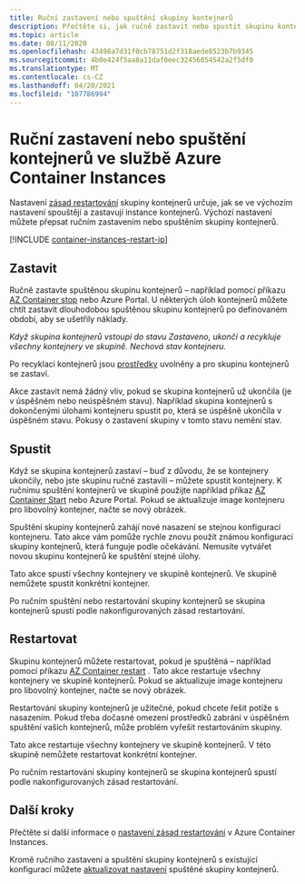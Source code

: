 ```yaml
---
title: Ruční zastavení nebo spuštění skupiny kontejnerů
description: Přečtěte si, jak ručně zastavit nebo spustit skupinu kontejnerů v Azure Container Instances.
ms.topic: article
ms.date: 08/11/2020
ms.openlocfilehash: 43498a7d31f0cb78751d2f318aede8523b7b9345
ms.sourcegitcommit: 4b0e424f5aa8a11daf0eec32456854542a2f5df0
ms.translationtype: MT
ms.contentlocale: cs-CZ
ms.lasthandoff: 04/20/2021
ms.locfileid: "107786994"
---
```

# <a name="manually-stop-or-start-containers-in-azure-container-instances"></a>Ruční zastavení nebo spuštění kontejnerů ve službě Azure Container Instances

Nastavení [zásad restartování](container-instances-restart-policy.md) skupiny kontejnerů určuje, jak se ve výchozím nastavení spouštějí a zastavují instance kontejnerů. Výchozí nastavení můžete přepsat ručním zastavením nebo spuštěním skupiny kontejnerů.

[!INCLUDE [container-instances-restart-ip](../../includes/container-instances-restart-ip.md)]

## <a name="stop"></a>Zastavit

Ručně zastavte spuštěnou skupinu kontejnerů – například pomocí příkazu [AZ Container stop][az-container-stop] nebo Azure Portal. U některých úloh kontejnerů můžete chtít zastavit dlouhodobou spuštěnou skupinu kontejnerů po definovaném období, aby se ušetřily náklady. 

*Když skupina kontejnerů vstoupí do stavu Zastaveno, ukončí a recykluje všechny kontejnery ve skupině. Nechová stav kontejneru.*

Po recyklaci kontejnerů jsou [prostředky](container-instances-container-groups.md#resource-allocation) uvolněny a pro skupinu kontejnerů se zastaví.

Akce zastavit nemá žádný vliv, pokud se skupina kontejnerů už ukončila (je v úspěšném nebo neúspěšném stavu). Například skupina kontejnerů s dokončenými úlohami kontejneru spustit po, která se úspěšně ukončila v úspěšném stavu. Pokusy o zastavení skupiny v tomto stavu nemění stav. 

## <a name="start"></a>Spustit

Když se skupina kontejnerů zastaví – buď z důvodu, že se kontejnery ukončily, nebo jste skupinu ručně zastavili – můžete spustit kontejnery. K ručnímu spuštění kontejnerů ve skupině použijte například příkaz [AZ Container Start][az-container-start] nebo Azure Portal. Pokud se aktualizuje image kontejneru pro libovolný kontejner, načte se nový obrázek. 

Spuštění skupiny kontejnerů zahájí nové nasazení se stejnou konfigurací kontejneru. Tato akce vám pomůže rychle znovu použít známou konfiguraci skupiny kontejnerů, která funguje podle očekávání. Nemusíte vytvářet novou skupinu kontejnerů ke spuštění stejné úlohy.

Tato akce spustí všechny kontejnery ve skupině kontejnerů. Ve skupině nemůžete spustit konkrétní kontejner.

Po ručním spuštění nebo restartování skupiny kontejnerů se skupina kontejnerů spustí podle nakonfigurovaných zásad restartování.
  
## <a name="restart"></a>Restartovat

Skupinu kontejnerů můžete restartovat, pokud je spuštěná – například pomocí příkazu [AZ Container restart][az-container-restart] . Tato akce restartuje všechny kontejnery ve skupině kontejnerů. Pokud se aktualizuje image kontejneru pro libovolný kontejner, načte se nový obrázek. 

Restartování skupiny kontejnerů je užitečné, pokud chcete řešit potíže s nasazením. Pokud třeba dočasné omezení prostředků zabrání v úspěšném spuštění vašich kontejnerů, může problém vyřešit restartováním skupiny.

Tato akce restartuje všechny kontejnery ve skupině kontejnerů. V této skupině nemůžete restartovat konkrétní kontejner.

Po ručním restartování skupiny kontejnerů se skupina kontejnerů spustí podle nakonfigurovaných zásad restartování.

## <a name="next-steps"></a>Další kroky

Přečtěte si další informace o [nastavení zásad restartování](container-instances-restart-policy.md) v Azure Container Instances.

Kromě ručního zastavení a spuštění skupiny kontejnerů s existující konfigurací můžete [aktualizovat nastavení](container-instances-update.md) spuštěné skupiny kontejnerů.

<!-- LINKS - External -->

<!-- LINKS - Internal -->
[az-container-restart]: /cli/azure/container#az_container_restart
[az-container-start]: /cli/azure/container#az_container_start
[az-container-stop]: /cli/azure/container#az_container_stop

